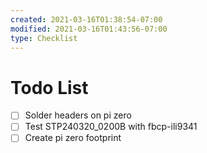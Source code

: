 ```yaml
---
created: 2021-03-16T01:38:54-07:00
modified: 2021-03-16T01:43:56-07:00
type: Checklist
---
```


# Todo List

- [ ] Solder headers on pi zero
- [ ] Test STP240320_0200B with fbcp-ili9341
- [ ] Create pi zero footprint